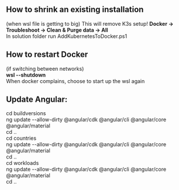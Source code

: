 ## How to shrink an existing installation
(when wsl file is getting to big)
This will remove K3s setup!
**Docker -> Troubleshoot -> Clean & Purge data -> All**  
In solution folder run AddKubernetesToDocker.ps1 
  
## How to restart Docker
(if switching between networks)  
**wsl --shutdown**  
When docker complains, choose to start up the wsl again  

## Update Angular:  
cd buildversions  
ng update --allow-dirty @angular/cdk @angular/cli @angular/core @angular/material  
cd ..  
cd countries  
ng update --allow-dirty @angular/cdk @angular/cli @angular/core @angular/material  
cd ..  
cd workloads  
ng update --allow-dirty @angular/cdk @angular/cli @angular/core @angular/material  
cd ..  
